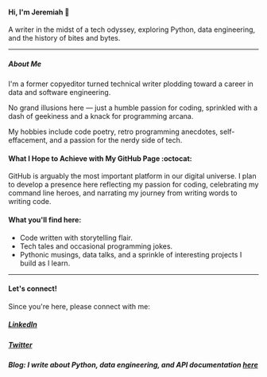 #### Hi, I'm Jeremiah 🐼


A writer in the midst of a tech odyssey, exploring Python, data engineering, and the history of bites and bytes.

---

##### About Me

I'm a former copyeditor turned technical writer plodding toward a career in data and software engineering. 

No grand illusions here — just a humble passion for coding, sprinkled with a dash of geekiness and a knack for programming arcana.

My hobbies include code poetry, retro programming anecdotes, self-effacement, and a passion for the nerdy side of tech.

#### What I Hope to Achieve with My GitHub Page :octocat:

GitHub is arguably the most important platform in our digital universe. I plan to develop a presence here reflecting my passion for coding, celebrating my command line heroes, and narrating my journey from writing words to writing code. 

#### What you'll find here: 

* Code written with storytelling flair. 
* Tech tales and occasional programming jokes.
* Pythonic musings, data talks, and a sprinkle of interesting projects I build as I learn.
---

#### Let's connect!

Since you're here, please connect with me:
##### [LinkedIn](https://www.linkedin.com/in/jeremiah-igrami/)
##### [Twitter](https://twitter.com/je_grami)
##### Blog: I write about Python, data engineering, and API documentation [here](https://jegrami.hashnode.dev/)
 


 



